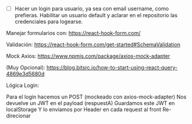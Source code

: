 - [ ] Hacer un login para usuario, ya sea con email username, como prefieras. Habilitar
      un usuario default y aclarar en el repositorio las credenciales para logearse.

Manejar formularios con: https://react-hook-form.com/

Validación: https://react-hook-form.com/get-started#SchemaValidation

Mock Axios: https://www.npmjs.com/package/axios-mock-adapter

(Muy Opcional): https://blog.bitsrc.io/how-to-start-using-react-query-4869e3d5680d

Lógica Login:

Para el login hacemos un POST (mockeado con axios-mock-adapter)
Nos devuelve un JWT en el payload (respuestA)
Guardamos este JWT en localStorage
Y lo enviamos por Header en cada request al front
Re-direcionar

